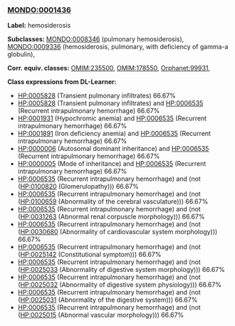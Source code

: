
### [MONDO:0001436](http://purl.obolibrary.org/obo/MONDO_0001436)
**Label:** hemosiderosis

**Subclasses:** [MONDO:0008346](http://purl.obolibrary.org/obo/MONDO_0008346) (pulmonary hemosiderosis), [MONDO:0009336](http://purl.obolibrary.org/obo/MONDO_0009336) (hemosiderosis, pulmonary, with deficiency of gamma-a globulin), 

**Corr. equiv. classes:** [OMIM:235500](http://purl.obolibrary.org/obo/OMIM_235500), [OMIM:178550](http://purl.obolibrary.org/obo/OMIM_178550), [Orphanet:99931](http://www.orpha.net/ORDO/Orphanet_99931), 

**Class expressions from DL-Learner:**

- [HP:0005828](http://purl.obolibrary.org/obo/HP_0005828) (Transient pulmonary infiltrates) 66.67%
- [HP:0005828](http://purl.obolibrary.org/obo/HP_0005828) (Transient pulmonary infiltrates) and [HP:0006535](http://purl.obolibrary.org/obo/HP_0006535) (Recurrent intrapulmonary hemorrhage) 66.67%
- [HP:0001931](http://purl.obolibrary.org/obo/HP_0001931) (Hypochromic anemia) and [HP:0006535](http://purl.obolibrary.org/obo/HP_0006535) (Recurrent intrapulmonary hemorrhage) 66.67%
- [HP:0001891](http://purl.obolibrary.org/obo/HP_0001891) (Iron deficiency anemia) and [HP:0006535](http://purl.obolibrary.org/obo/HP_0006535) (Recurrent intrapulmonary hemorrhage) 66.67%
- [HP:0000006](http://purl.obolibrary.org/obo/HP_0000006) (Autosomal dominant inheritance) and [HP:0006535](http://purl.obolibrary.org/obo/HP_0006535) (Recurrent intrapulmonary hemorrhage) 66.67%
- [HP:0000005](http://purl.obolibrary.org/obo/HP_0000005) (Mode of inheritance) and [HP:0006535](http://purl.obolibrary.org/obo/HP_0006535) (Recurrent intrapulmonary hemorrhage) 66.67%
- [HP:0006535](http://purl.obolibrary.org/obo/HP_0006535) (Recurrent intrapulmonary hemorrhage) and (not ([HP:0100820](http://purl.obolibrary.org/obo/HP_0100820) (Glomerulopathy))) 66.67%
- [HP:0006535](http://purl.obolibrary.org/obo/HP_0006535) (Recurrent intrapulmonary hemorrhage) and (not ([HP:0100659](http://purl.obolibrary.org/obo/HP_0100659) (Abnormality of the cerebral vasculature))) 66.67%
- [HP:0006535](http://purl.obolibrary.org/obo/HP_0006535) (Recurrent intrapulmonary hemorrhage) and (not ([HP:0031263](http://purl.obolibrary.org/obo/HP_0031263) (Abnormal renal corpuscle morphology))) 66.67%
- [HP:0006535](http://purl.obolibrary.org/obo/HP_0006535) (Recurrent intrapulmonary hemorrhage) and (not ([HP:0030680](http://purl.obolibrary.org/obo/HP_0030680) (Abnormality of cardiovascular system morphology))) 66.67%
- [HP:0006535](http://purl.obolibrary.org/obo/HP_0006535) (Recurrent intrapulmonary hemorrhage) and (not ([HP:0025142](http://purl.obolibrary.org/obo/HP_0025142) (Constitutional symptom))) 66.67%
- [HP:0006535](http://purl.obolibrary.org/obo/HP_0006535) (Recurrent intrapulmonary hemorrhage) and (not ([HP:0025033](http://purl.obolibrary.org/obo/HP_0025033) (Abnormality of digestive system morphology))) 66.67%
- [HP:0006535](http://purl.obolibrary.org/obo/HP_0006535) (Recurrent intrapulmonary hemorrhage) and (not ([HP:0025032](http://purl.obolibrary.org/obo/HP_0025032) (Abnormality of digestive system physiology))) 66.67%
- [HP:0006535](http://purl.obolibrary.org/obo/HP_0006535) (Recurrent intrapulmonary hemorrhage) and (not ([HP:0025031](http://purl.obolibrary.org/obo/HP_0025031) (Abnormality of the digestive system))) 66.67%
- [HP:0006535](http://purl.obolibrary.org/obo/HP_0006535) (Recurrent intrapulmonary hemorrhage) and (not ([HP:0025015](http://purl.obolibrary.org/obo/HP_0025015) (Abnormal vascular morphology))) 66.67%


